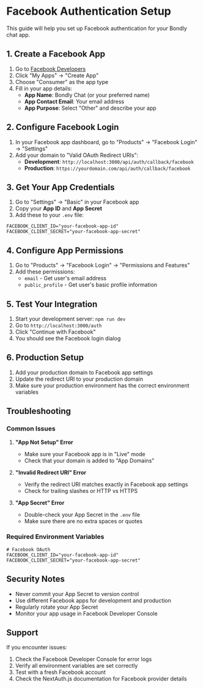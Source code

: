 # Facebook Authentication Setup

This guide will help you set up Facebook authentication for your Bondly chat app.

## 1. Create a Facebook App

1. Go to [Facebook Developers](https://developers.facebook.com/)
2. Click "My Apps" → "Create App"
3. Choose "Consumer" as the app type
4. Fill in your app details:
   - **App Name**: Bondly Chat (or your preferred name)
   - **App Contact Email**: Your email address
   - **App Purpose**: Select "Other" and describe your app

## 2. Configure Facebook Login

1. In your Facebook app dashboard, go to "Products" → "Facebook Login" → "Settings"
2. Add your domain to "Valid OAuth Redirect URIs":
   - **Development**: `http://localhost:3000/api/auth/callback/facebook`
   - **Production**: `https://yourdomain.com/api/auth/callback/facebook`

## 3. Get Your App Credentials

1. Go to "Settings" → "Basic" in your Facebook app
2. Copy your **App ID** and **App Secret**
3. Add these to your `.env` file:

```env
FACEBOOK_CLIENT_ID="your-facebook-app-id"
FACEBOOK_CLIENT_SECRET="your-facebook-app-secret"
```

## 4. Configure App Permissions

1. Go to "Products" → "Facebook Login" → "Permissions and Features"
2. Add these permissions:
   - `email` - Get user's email address
   - `public_profile` - Get user's basic profile information

## 5. Test Your Integration

1. Start your development server: `npm run dev`
2. Go to `http://localhost:3000/auth`
3. Click "Continue with Facebook"
4. You should see the Facebook login dialog

## 6. Production Setup

1. Add your production domain to Facebook app settings
2. Update the redirect URI to your production domain
3. Make sure your production environment has the correct environment variables

## Troubleshooting

### Common Issues

1. **"App Not Setup" Error**
   - Make sure your Facebook app is in "Live" mode
   - Check that your domain is added to "App Domains"

2. **"Invalid Redirect URI" Error**
   - Verify the redirect URI matches exactly in Facebook app settings
   - Check for trailing slashes or HTTP vs HTTPS

3. **"App Secret" Error**
   - Double-check your App Secret in the `.env` file
   - Make sure there are no extra spaces or quotes

### Required Environment Variables

```env
# Facebook OAuth
FACEBOOK_CLIENT_ID="your-facebook-app-id"
FACEBOOK_CLIENT_SECRET="your-facebook-app-secret"
```

## Security Notes

- Never commit your App Secret to version control
- Use different Facebook apps for development and production
- Regularly rotate your App Secret
- Monitor your app usage in Facebook Developer Console

## Support

If you encounter issues:
1. Check the Facebook Developer Console for error logs
2. Verify all environment variables are set correctly
3. Test with a fresh Facebook account
4. Check the NextAuth.js documentation for Facebook provider details
